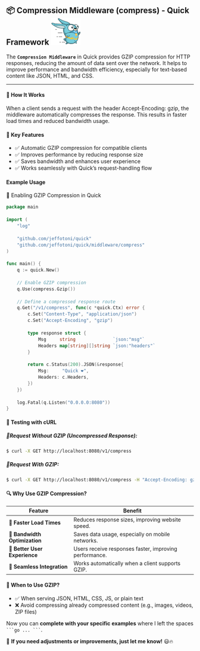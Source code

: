 ## 📦 Compression Middleware (compress) - Quick Framework ![Quick Logo](/quick.png)

The **`Compression Middleware`** in Quick provides GZIP compression for HTTP responses, reducing the amount of data sent over the network. It helps to improve performance and bandwidth efficiency, especially for text-based content like JSON, HTML, and CSS.

---

#### 🚀 How It Works

When a client sends a request with the header Accept-Encoding: gzip, the middleware automatically compresses the response. This results in faster load times and reduced bandwidth usage.

#### 📌 Key Features

- ✅ Automatic GZIP compression for compatible clients
- ✅ Improves performance by reducing response size
- ✅ Saves bandwidth and enhances user experience
- ✅ Works seamlessly with Quick’s request-handling flow

#### Example Usage
🔹 Enabling GZIP Compression in Quick
```go
package main

import (
	"log"

	"github.com/jeffotoni/quick"
	"github.com/jeffotoni/quick/middleware/compress"
)

func main() {
	q := quick.New()

	// Enable GZIP compression
	q.Use(compress.Gzip())

	// Define a compressed response route
	q.Get("/v1/compress", func(c *quick.Ctx) error {
		c.Set("Content-Type", "application/json")
		c.Set("Accept-Encoding", "gzip")

		type response struct {
			Msg     string              `json:"msg"`
			Headers map[string][]string `json:"headers"`
		}

		return c.Status(200).JSON(&response{
			Msg:     "Quick ❤️",
			Headers: c.Headers,
		})
	})

	log.Fatal(q.Listen("0.0.0.0:8080"))
}

```
#### 📌 Testing with cURL

##### 🔹Request Without GZIP (Uncompressed Response):
```bash
$ curl -X GET http://localhost:8080/v1/compress
```
##### 🔹Request With GZIP:
```bash
$ curl -X GET http://localhost:8080/v1/compress -H "Accept-Encoding: gzip" --compressed
```

#### 🔍 Why Use GZIP Compression?  

| Feature                     | Benefit                                              |
|-----------------------------|------------------------------------------------------|
| 🚀 **Faster Load Times**     | Reduces response sizes, improving website speed.    |
| 💾 **Bandwidth Optimization** | Saves data usage, especially on mobile networks.   |
| 🎯 **Better User Experience** | Users receive responses faster, improving performance. |
| 🔄 **Seamless Integration**  | Works automatically when a client supports GZIP.   |


#### 🔧 When to Use GZIP?
- ✅ When serving JSON, HTML, CSS, JS, or plain text
- ❌ Avoid compressing already compressed content (e.g., images, videos, ZIP files)


Now you can **complete with your specific examples** where I left the spaces ` ```go ... ``` `.

🚀 **If you need adjustments or improvements, just let me know!** 😃🔥
